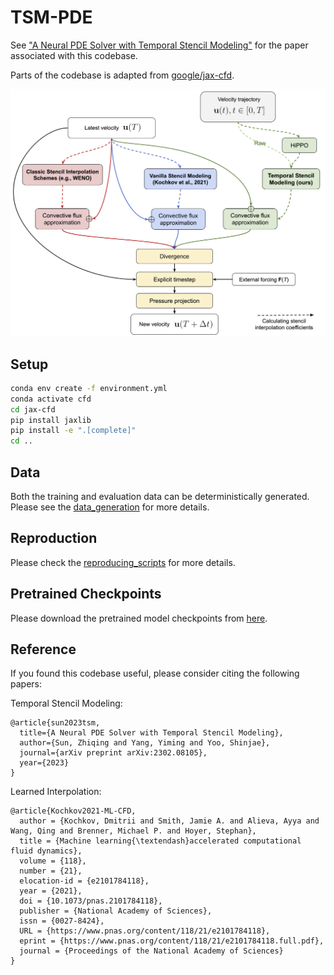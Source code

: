 # TSM-PDE

See ["A Neural PDE Solver with Temporal Stencil Modeling"](https://arxiv.org/abs/2302.08105) for the paper associated with this codebase.

Parts of the codebase is adapted from [google/jax-cfd](https://github.com/google/jax-cfd).

<p align="center">
  <img src="https://github.com/Edward-Sun/TSM-PDE/blob/main/tsm_main.png?raw=true" alt="TSM Illustration"/>
</p>

## Setup

```bash
conda env create -f environment.yml
conda activate cfd
cd jax-cfd
pip install jaxlib
pip install -e ".[complete]"
cd ..
```

## Data

Both the training and evaluation data can be deterministically generated.
Please see the [data_generation](data_generation.md) for more details.

## Reproduction

Please check the [reproducing_scripts](reproducing_scripts.md) for more details.

## Pretrained Checkpoints

Please download the pretrained model checkpoints from [here](https://drive.google.com/drive/folders/19dVHw8G8-0RCK2Y7p-oGlG2lzfKJwQ8S?usp=share_link).

## Reference

If you found this codebase useful, please consider citing the following papers:

Temporal Stencil Modeling:

```
@article{sun2023tsm,
  title={A Neural PDE Solver with Temporal Stencil Modeling},
  author={Sun, Zhiqing and Yang, Yiming and Yoo, Shinjae},
  journal={arXiv preprint arXiv:2302.08105},
  year={2023}
}
```

Learned Interpolation:

```
@article{Kochkov2021-ML-CFD,
  author = {Kochkov, Dmitrii and Smith, Jamie A. and Alieva, Ayya and Wang, Qing and Brenner, Michael P. and Hoyer, Stephan},
  title = {Machine learning{\textendash}accelerated computational fluid dynamics},
  volume = {118},
  number = {21},
  elocation-id = {e2101784118},
  year = {2021},
  doi = {10.1073/pnas.2101784118},
  publisher = {National Academy of Sciences},
  issn = {0027-8424},
  URL = {https://www.pnas.org/content/118/21/e2101784118},
  eprint = {https://www.pnas.org/content/118/21/e2101784118.full.pdf},
  journal = {Proceedings of the National Academy of Sciences}
}
```
